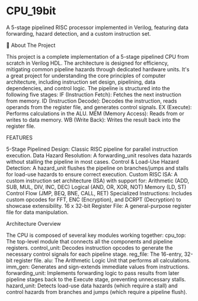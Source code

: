 # CPU_19bit

A 5-stage pipelined RISC processor implemented in Verilog, featuring data forwarding, hazard detection, and a custom instruction set.

📖 About The Project

This project is a complete implementation of a 5-stage pipelined CPU from scratch in Verilog HDL. The architecture is designed for efficiency, mitigating common pipeline hazards through dedicated hardware units. It's a great project for understanding the core principles of computer architecture, including instruction set design, pipelining, data dependencies, and control logic.
The pipeline is structured into the following five stages:
IF (Instruction Fetch): Fetches the next instruction from memory.
ID (Instruction Decode): Decodes the instruction, reads operands from the register file, and generates control signals.
EX (Execute): Performs calculations in the ALU.
MEM (Memory Access): Reads from or writes to data memory.
WB (Write Back): Writes the result back into the register file.

 FEATURES
 
5-Stage Pipelined Design: Classic RISC pipeline for parallel instruction execution.
Data Hazard Resolution: A forwarding_unit resolves data hazards without stalling the pipeline in most cases.
Control & Load-Use Hazard Detection: A hazard_unit flushes the pipeline on branches/jumps and stalls for load-use hazards to ensure correct execution.
Custom RISC ISA: A custom instruction set architecture (ISA) with support for:
Arithmetic (ADD, SUB, MUL, DIV, INC, DEC)
Logical (AND, OR, XOR, NOT)
Memory (LD, ST)
Control Flow (JMP, BEQ, BNE, CALL, RET)
Specialized Instructions: Includes custom opcodes for FFT, ENC (Encryption), and DCRPT (Decryption) to showcase extensibility.
16 x 32-bit Register File: A general-purpose register file for data manipulation.

Architecture Overview

The CPU is composed of several key modules working together:
cpu_top: The top-level module that connects all the components and pipeline registers.
control_unit: Decodes instruction opcodes to generate the necessary control signals for each pipeline stage.
reg_file: The 16-entry, 32-bit register file.
alu: The Arithmetic Logic Unit that performs all calculations.
imm_gen: Generates and sign-extends immediate values from instructions.
forwarding_unit: Implements forwarding logic to pass results from later pipeline stages back to the Execute stage, preventing unnecessary stalls.
hazard_unit: Detects load-use data hazards (which require a stall) and control hazards from branches and jumps (which require a pipeline flush).
